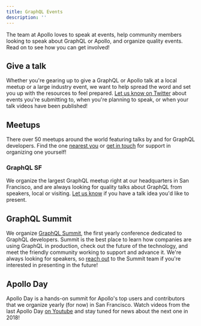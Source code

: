 ```yaml
---
title: GraphQL Events
description: ''
---
```


The team at Apollo loves to speak at events, help community members looking to speak about GraphQL or Apollo, and organize quality events. Read on to see how you can get involved!

## Give a talk

Whether you're gearing up to give a GraphQL or Apollo talk at a local meetup or a large industry event, we want to help spread the word and set you up with the resources to feel prepared. [Let us know on Twitter](https://twitter.com/apollographql) about events you're submitting to, when you're planning to speak, or when your talk videos have been published!

## Meetups

There over 50 meetups around the world featuring talks by and for GraphQL developers. Find the one [nearest you](https://www.meetup.com/topics/graphql/) or [get in touch](mailto:community@apollographql.com) for support in organizing one yourself!

### GraphQL SF

We organize the largest GraphQL meetup right at our headquarters in San Francisco, and are always looking for quality talks about GraphQL from speakers, local or visiting. [Let us know](mailto:community@apollographql.com) if you have a talk idea you'd like to present. 

## GraphQL Summit

We organize [GraphQL Summit](http://summit.graphql.com), the first yearly conference dedicated to GraphQL developers. Summit is the best place to learn how companies are using GraphQL in production, check out the future of the technology, and meet the friendly community working to support and advance it. We're always looking for speakers, so [reach out](mailto:summit@graphql.com) to the Summit team if you're interested in presenting in the future!

## Apollo Day

Apollo Day is a hands-on summit for Apollo's top users and contributors that we organize yearly (for now) in San Francisco. Watch videos from the last Apollo Day [on Youtube](https://www.youtube.com/watch?v=Lx5ndQ5okhg&list=PLpi1lPB6opQzWZwqnG0YIrWcSS3kH5SR8) and stay tuned for news about the next one in 2018!
